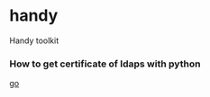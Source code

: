 # handy
Handy toolkit

### How to get certificate of ldaps with python
[go](python/get_ldap_cert.py)
